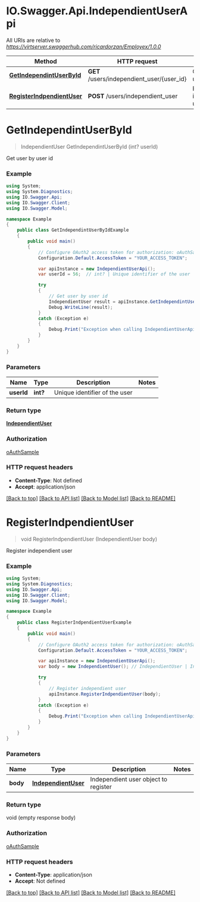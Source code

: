 # IO.Swagger.Api.IndependientUserApi

All URIs are relative to *https://virtserver.swaggerhub.com/ricardorzan/Employex/1.0.0*

Method | HTTP request | Description
------------- | ------------- | -------------
[**GetIndependintUserById**](IndependientUserApi.md#getindependintuserbyid) | **GET** /users/independient_user/{user_id} | Get user by user id
[**RegisterIndpendientUser**](IndependientUserApi.md#registerindpendientuser) | **POST** /users/independient_user | Register independient user

<a name="getindependintuserbyid"></a>
# **GetIndependintUserById**
> IndependientUser GetIndependintUserById (int? userId)

Get user by user id

### Example
```csharp
using System;
using System.Diagnostics;
using IO.Swagger.Api;
using IO.Swagger.Client;
using IO.Swagger.Model;

namespace Example
{
    public class GetIndependintUserByIdExample
    {
        public void main()
        {
            // Configure OAuth2 access token for authorization: oAuthSample
            Configuration.Default.AccessToken = "YOUR_ACCESS_TOKEN";

            var apiInstance = new IndependientUserApi();
            var userId = 56;  // int? | Unique identifier of the user

            try
            {
                // Get user by user id
                IndependientUser result = apiInstance.GetIndependintUserById(userId);
                Debug.WriteLine(result);
            }
            catch (Exception e)
            {
                Debug.Print("Exception when calling IndependientUserApi.GetIndependintUserById: " + e.Message );
            }
        }
    }
}
```

### Parameters

Name | Type | Description  | Notes
------------- | ------------- | ------------- | -------------
 **userId** | **int?**| Unique identifier of the user | 

### Return type

[**IndependientUser**](IndependientUser.md)

### Authorization

[oAuthSample](../README.md#oAuthSample)

### HTTP request headers

 - **Content-Type**: Not defined
 - **Accept**: application/json

[[Back to top]](#) [[Back to API list]](../README.md#documentation-for-api-endpoints) [[Back to Model list]](../README.md#documentation-for-models) [[Back to README]](../README.md)
<a name="registerindpendientuser"></a>
# **RegisterIndpendientUser**
> void RegisterIndpendientUser (IndependientUser body)

Register independient user

### Example
```csharp
using System;
using System.Diagnostics;
using IO.Swagger.Api;
using IO.Swagger.Client;
using IO.Swagger.Model;

namespace Example
{
    public class RegisterIndpendientUserExample
    {
        public void main()
        {
            // Configure OAuth2 access token for authorization: oAuthSample
            Configuration.Default.AccessToken = "YOUR_ACCESS_TOKEN";

            var apiInstance = new IndependientUserApi();
            var body = new IndependientUser(); // IndependientUser | Independient user object to register

            try
            {
                // Register independient user
                apiInstance.RegisterIndpendientUser(body);
            }
            catch (Exception e)
            {
                Debug.Print("Exception when calling IndependientUserApi.RegisterIndpendientUser: " + e.Message );
            }
        }
    }
}
```

### Parameters

Name | Type | Description  | Notes
------------- | ------------- | ------------- | -------------
 **body** | [**IndependientUser**](IndependientUser.md)| Independient user object to register | 

### Return type

void (empty response body)

### Authorization

[oAuthSample](../README.md#oAuthSample)

### HTTP request headers

 - **Content-Type**: application/json
 - **Accept**: Not defined

[[Back to top]](#) [[Back to API list]](../README.md#documentation-for-api-endpoints) [[Back to Model list]](../README.md#documentation-for-models) [[Back to README]](../README.md)
